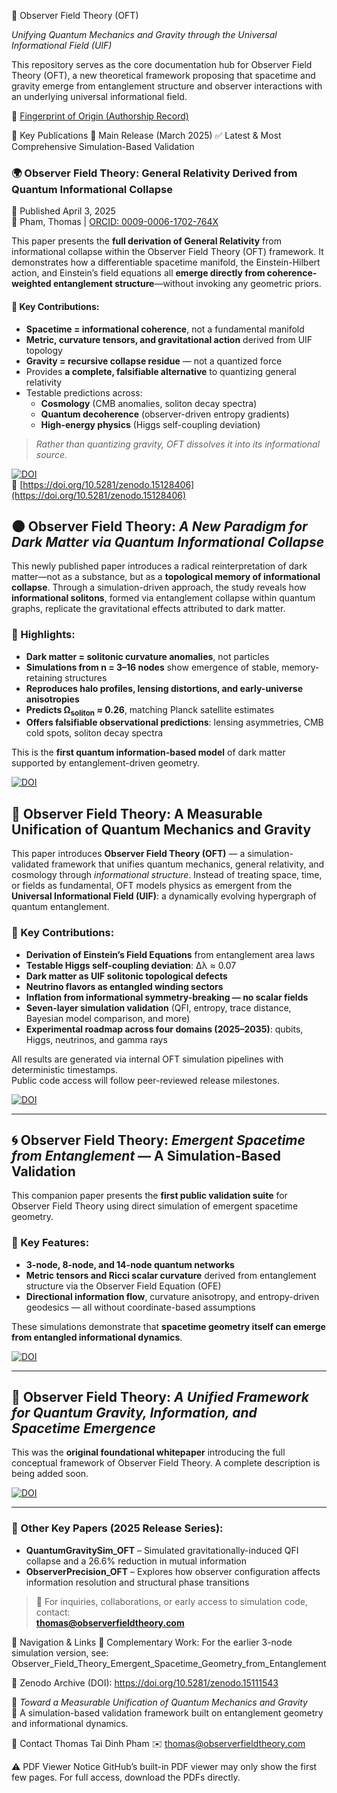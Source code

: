 🌌 Observer Field Theory (OFT)

*Unifying Quantum Mechanics and Gravity through the Universal Informational Field (UIF)*

This repository serves as the core documentation hub for Observer Field Theory (OFT), a new theoretical framework proposing that spacetime and gravity emerge from entanglement structure and observer interactions with an underlying universal informational field.

📜 [Fingerprint of Origin (Authorship Record)](FINGERPRINT_OF_ORIGIN.md)

🔹 Key Publications
📌 Main Release (March 2025)
✅ Latest & Most Comprehensive Simulation-Based Validation


### 🌍 Observer Field Theory: General Relativity Derived from Quantum Informational Collapse  
📅 Published April 3, 2025  
👤 Pham, Thomas | [ORCID: 0009-0006-1702-764X](https://orcid.org/0009-0006-1702-764X)

This paper presents the **full derivation of General Relativity** from informational collapse within the Observer Field Theory (OFT) framework. It demonstrates how a differentiable spacetime manifold, the Einstein-Hilbert action, and Einstein’s field equations all **emerge directly from coherence-weighted entanglement structure**—without invoking any geometric priors.

#### 📐 Key Contributions:
- **Spacetime = informational coherence**, not a fundamental manifold  
- **Metric, curvature tensors, and gravitational action** derived from UIF topology  
- **Gravity = recursive collapse residue** — not a quantized force  
- Provides **a complete, falsifiable alternative** to quantizing general relativity  
- Testable predictions across:
  - **Cosmology** (CMB anomalies, soliton decay spectra)  
  - **Quantum decoherence** (observer-driven entropy gradients)  
  - **High-energy physics** (Higgs self-coupling deviation)

>  *Rather than quantizing gravity, OFT dissolves it into its informational source.*

[![DOI](https://zenodo.org/badge/DOI/10.5281/zenodo.15128406.svg)](https://doi.org/10.5281/zenodo.15128406)  
🔗 [https://doi.org/10.5281/zenodo.15128406](https://doi.org/10.5281/zenodo.15128406)



## 🌑 Observer Field Theory: *A New Paradigm for Dark Matter via Quantum Informational Collapse*

This newly published paper introduces a radical reinterpretation of dark matter—not as a substance, but as a **topological memory of informational collapse**. Through a simulation-driven approach, the study reveals how **informational solitons**, formed via entanglement collapse within quantum graphs, replicate the gravitational effects attributed to dark matter.

### 🧬 Highlights:
- **Dark matter = solitonic curvature anomalies**, not particles  
- **Simulations from n = 3–16 nodes** show emergence of stable, memory-retaining structures  
- **Reproduces halo profiles, lensing distortions, and early-universe anisotropies**  
- **Predicts Ω<sub>soliton</sub> ≈ 0.26**, matching Planck satellite estimates  
- **Offers falsifiable observational predictions**: lensing asymmetries, CMB cold spots, soliton decay spectra

This is the **first quantum information-based model** of dark matter supported by entanglement-driven geometry.

[![DOI](https://zenodo.org/badge/DOI/10.5281/zenodo.15117200.svg)](https://doi.org/10.5281/zenodo.15117200)


## 🧠 Observer Field Theory: A Measurable Unification of Quantum Mechanics and Gravity

This paper introduces **Observer Field Theory (OFT)** — a simulation-validated framework that unifies quantum mechanics, general relativity, and cosmology through *informational structure*. Instead of treating space, time, or fields as fundamental, OFT models physics as emergent from the **Universal Informational Field (UIF)**: a dynamically evolving hypergraph of quantum entanglement.

### 🔬 Key Contributions:
- **Derivation of Einstein’s Field Equations** from entanglement area laws  
- **Testable Higgs self-coupling deviation**: Δλ ≈ 0.07  
- **Dark matter as UIF solitonic topological defects**  
- **Neutrino flavors as entangled winding sectors**  
- **Inflation from informational symmetry-breaking — no scalar fields**  
- **Seven-layer simulation validation** (QFI, entropy, trace distance, Bayesian model comparison, and more)  
- **Experimental roadmap across four domains (2025–2035)**: qubits, Higgs, neutrinos, and gamma rays

All results are generated via internal OFT simulation pipelines with deterministic timestamps.  
Public code access will follow peer-reviewed release milestones.

[![DOI](https://zenodo.org/badge/DOI/10.5281/zenodo.15111543.svg)](https://doi.org/10.5281/zenodo.15111543)

---

## 🌀 Observer Field Theory: *Emergent Spacetime from Entanglement* — A Simulation-Based Validation

This companion paper presents the **first public validation suite** for Observer Field Theory using direct simulation of emergent spacetime geometry.

### 📐 Key Features:
- **3-node, 8-node, and 14-node quantum networks**
- **Metric tensors and Ricci scalar curvature** derived from entanglement structure via the Observer Field Equation (OFE)
- **Directional information flow**, curvature anisotropy, and entropy-driven geodesics — all without coordinate-based assumptions

These simulations demonstrate that **spacetime geometry itself can emerge from entangled informational dynamics**.

[![DOI](https://zenodo.org/badge/DOI/10.5281/zenodo.15110854.svg)](https://doi.org/10.5281/zenodo.15110854)

---

## 📘 Observer Field Theory: *A Unified Framework for Quantum Gravity, Information, and Spacetime Emergence*

This was the **original foundational whitepaper** introducing the full conceptual framework of Observer Field Theory. A complete description is being added soon.

[![DOI](https://zenodo.org/badge/DOI/10.5281/zenodo.15107192.svg)](https://doi.org/10.5281/zenodo.15107192)

---

### 🔗 Other Key Papers (2025 Release Series):

- **QuantumGravitySim_OFT** – Simulated gravitationally-induced QFI collapse and a 26.6% reduction in mutual information  
- **ObserverPrecision_OFT** – Explores how observer configuration affects information resolution and structural phase transitions

> 📩 For inquiries, collaborations, or early access to simulation code, contact:  
> **thomas@observerfieldtheory.com**

🧭 Navigation & Links
📘 Complementary Work:
For the earlier 3-node simulation version, see:
Observer_Field_Theory_Emergent_Spacetime_Geometry_from_Entanglement

🧬 Zenodo Archive (DOI):
https://doi.org/10.5281/zenodo.15111543

🌌 *Toward a Measurable Unification of Quantum Mechanics and Gravity*  
🔬 A simulation-based validation framework built on entanglement geometry and informational dynamics.


📨 Contact
Thomas Tai Dinh Pham
✉️ thomas@observerfieldtheory.com

⚠️ PDF Viewer Notice
GitHub’s built-in PDF viewer may only show the first few pages.
For full access, download the PDFs directly.

